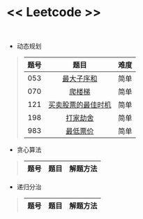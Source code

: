 # << Leetcode >>
<br>

* 动态规划
>| 题号 | 题目 | 难度 |
>|:--:|:-----:|:---:|
>| 053 | [最大子序和]() | 简单 |
>| 070 | [爬楼梯]() | 简单 |
>| 121 | [买卖股票的最佳时机](https://github.com/t-dawei/leetcode/blob/master/code/121.%20买卖股票的最佳时机.py) | 简单 |
>| 198 | [打家劫舍]() | 简单 |
>| 983 | [最低票价]() | 简单 |

* 贪心算法
>|题号|题目|解题方法|
>|:--:|:-----:|:---:|


* 递归分治
>|题号|题目|解题方法|
>|:--:|:-----:|:---:|
